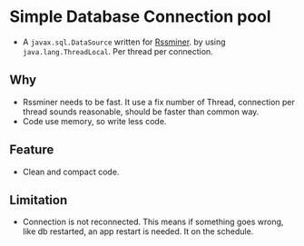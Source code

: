 # Simple Database Connection pool

* A `javax.sql.DataSource` written for
  [Rssminer](http://rssminer.net). by using
  `java.lang.ThreadLocal`. Per thread per connection.

## Why

* Rssminer needs to be fast. It use a fix number of Thread, connection
  per thread sounds reasonable, should be faster than common way.
* Code use memory, so write less code.


## Feature
* Clean and compact code.


## Limitation
* Connection is not reconnected. This means if something goes wrong,
  like db restarted, an app restart is needed.  It on the schedule.
